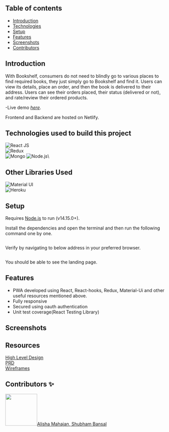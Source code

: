 ## Table of contents

- [Introduction](#intro)
- [Technologies](#technologies)
- [Setup](#setup)
- [Features](#features)
- [Screenshots](#screenshots)
- [Contributors](#contributors)

## Introduction

With Bookshelf, consumers do not need to blindly go to various places to find required books, they just simply go to Bookshelf and find it. Users can view its details, place an order, and then the book is delivered to their address. Users can see their orders placed, their status (delivered or not), and rate/review their ordered products.

-Live demo [_here_]().

Frontend and Backend are hosted on Netlify.

## Technologies used to build this project

![React JS](https://img.shields.io/badge/React-20232A?style=for-the-badge&logo=react&logoColor=61DAFB)\
![Redux](https://img.shields.io/badge/Redux-593D88?style=for-the-badge&logo=redux&logoColor=white)\
![Mongo](https://img.shields.io/badge/MongoDB-4EA94B?style=for-the-badge&logo=mongodb&logoColor=white)
![Node.js](https://img.shields.io/badge/Nodejs-green?style=for-the-badge&logo=nodedotjs&logoColor=white)\

## Other Libraries Used

![Material UI](https://img.shields.io/badge/Material--UI-0081CB?style=for-the-badge&logo=material-ui&logoColor=white)\
![Heroku](https://img.shields.io/badge/Heroku-blueviolet?style=for-the-badge&logo=heroku&logoColor=white)

## Setup

Requires [Node.js](https://nodejs.org/) to run (v14.15.0+).

Install the dependencies and open the terminal and then run the following command one by one.

```sh

```

Verify by navigating to below address in your preferred browser.

```sh

```

You should be able to see the landing page.

## Features

- PWA developed using React, React-hooks, Redux, Material-Ui and other useful resources mentioned above.
- Fully responsive
- Secured using oauth authentication
- Unit test coverage(React Testing Library)

## Screenshots



## Resources

<a href="">High Level Design</a>\
<a href=""> PRD </a>\
<a href=""> Wireframes</a>

## Contributors ✨

<a href="https://github.com/iamkishorp"><img src="" width="100px;" alt=""/>Alisha Mahajan, Shubham Bansal</a>

